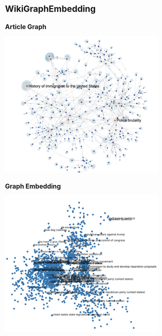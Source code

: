 # WikiGraphEmbedding

## Article Graph

![Article Graph](./visualizations/wiki_graph.png)

## Graph Embedding

![Graph Embedding](./visualizations/wiki_graph_embedding.png)